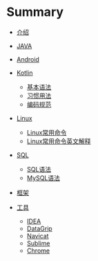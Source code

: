 # Summary

- [介绍](README.md)

- [JAVA](java/java.md)

- [Android](android/android.md)
  
- [Kotlin](kotlin/kotlin.md)
  - [基本语法](kotlin/basic_syntax.md)
  - [习惯用法](kotlin/idiomatic_usage.md)
  - [编码规范](kotlin/coding_standards.md)
  
- [Linux]()
  - [Linux常用命令](linux/linux.md)
  - [Linux常用命令英文解释](linux/command_abbreviation.md)

- [SQL]()
  - [SQL语法](sql/sql.md)
  - [MySQL语法](sql/mysql.md)
  
- [框架](framework/framework.md)
  
- [工具](tools/tools.md)
  - [IDEA](tools/idea/idea.md)
  - [DataGrip](tools/datagrip/datagrip.md) 
  - [Navicat](tools/navicat/navicat.md) 
  - [Sublime](tools/sublime/sublime.md)
  - [Chrome](tools/chrome/chrome.md)